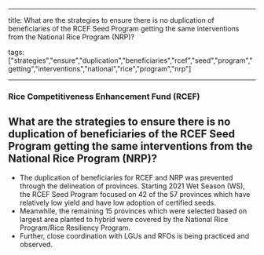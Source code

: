 
---

title: What are the strategies to ensure there is no duplication of beneficiaries of the RCEF Seed Program getting the same interventions from the National Rice Program (NRP)?

tags: ["strategies","ensure","duplication","beneficiaries","rcef","seed","program","getting","interventions","national","rice","program","nrp"]

---

### Rice Competitiveness Enhancement Fund (RCEF)

## What are the strategies to ensure there is no duplication of beneficiaries of the RCEF Seed Program getting the same interventions from the National Rice Program (NRP)?


 - The duplication of beneficiaries for RCEF and NRP was prevented through the delineation of provinces. Starting 2021 Wet Season (WS), the RCEF Seed Program focused on 42 of the 57 provinces which have relatively low yield and have low adoption of certified seeds. 
 - Meanwhile, the remaining 15 provinces which were selected based on largest area planted to hybrid were covered by the National Rice Program/Rice Resiliency Program.
 - Further, close coordination with LGUs and RFOs is being practiced and observed.
